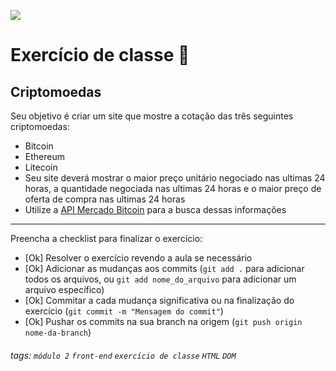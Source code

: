 ![](https://i.imgur.com/xG74tOh.png)

# Exercício de classe 🏫

## Criptomoedas

Seu objetivo é criar um site que mostre a cotação das três seguintes criptomoedas:

- Bitcoin
- Ethereum
- Litecoin
- Seu site deverá mostrar o maior preço unitário negociado nas ultimas 24 horas, a quantidade negociada nas ultimas 24 horas e o maior preço de oferta de compra nas ultimas 24 horas
- Utilize a [API Mercado Bitcoin](https://www.mercadobitcoin.com.br/api-doc/) para a busca dessas informações

---

Preencha a checklist para finalizar o exercício:

- [Ok] Resolver o exercício revendo a aula se necessário
- [Ok] Adicionar as mudanças aos commits (`git add .` para adicionar todos os arquivos, ou `git add nome_do_arquivo` para adicionar um arquivo específico)
- [Ok] Commitar a cada mudança significativa ou na finalização do exercício (`git commit -m "Mensagem do commit"`)
- [Ok] Pushar os commits na sua branch na origem (`git push origin nome-da-branch`)

###### tags: `módulo 2` `front-end` `exercício de classe` `HTML` `DOM`
